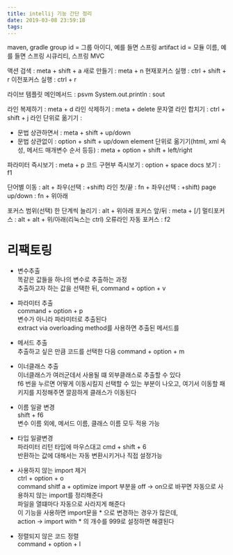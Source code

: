 ```yaml
---
title: intellij 기능 간단 정리
date: 2019-03-08 23:59:18
tags:
---
```


maven, gradle
group id = 그룹 아이디, 예를 들면 스프링
artifact id = 모듈 이름, 예를 들면 스프링 시큐리티, 스프링 MVC

액션 검색 : meta + shift + a
새로 만들기 : meta + n
현재포커스 실행 : ctrl + shift + r
이전포커스 실행 : ctrl + r

라이브 템플릿
메인메서드 : psvm
System.out.println : sout

라인 복제하기 : meta + d
라인 삭제하기 : meta + delete
문자열 라인 합치기 : ctrl + shift + j
라인 단위로 옮기기 : 
- 문법 상관하면서 : meta + shift + up/down
- 문법 상관없이 : option + shift + up/down
element 단위로 옮기기(html, xml 속성, 메서드 매개변수 순서 등등) : meta + option + shift + left/right

파라미터 즉시보기 : meta + p
코드 구현부 즉시보기 : option + space
docs 보기 : f1

단어별 이동 : alt + 좌우(선택 : +shift)
라인 첫/끝 : fn + 좌우(선택 : +shift)
page up/down : fn + 위아래

포커스 범위(선택) 한 단계씩 늘리기 : alt + 위아래
포커스 앞/뒤 : meta + [/]
멀티포커스 : alt + alt + 위/아래(리눅스는 ctrl)
오류라인 자동 포커스 : f2

# 리팩토링
- 변수추출  
똑같은 값들을 하나의 변수로 추출하는 과정  
추출하고자 하는 값을 선택한 뒤, command + option + v  

- 파라미터 추출  
command + option + p  
변수가 아니라 파라미터로 추출된다  
extract via overloading method를 사용하면 추출된 메서드를  

- 메서드 추출  
추출하고 싶은 만큼 코드를 선택한 다음 command + option + m  

- 이너클래스 추출  
이너클래스가 여러군데서 사용될 떄 외부클래스로 추출할 수 있다  
f6 번을 누르면 어떻게 이동시킬지 선택할 수 있는 부분이 나오고, 여기서 이동할 패키지를 지정해주면 깔끔하게 클래스가 이동된다  

- 이름 일괄 변경  
shift + f6  
변수 이름 외에, 메서드 이름, 클래스 이름 모두 적용 가능  

- 타입 일괄변경  
파라미터 리턴 타입에 마우스대고 cmd + shift + 6  
반환하는 값에 대해서는 자동 변환시키거나 직접 설정가능  

- 사용하지 않는 import 제거  
ctrl + option + o  
command shitf a + optimize import 부분을 off -> on으로 바꾸면 자동으로 사용하지 않는 import를 정리해준다  
파일을 열떄마다 자동으로 사라지게 해준다  
이 기능을 사용하면 import문을 * 으로 변경하는 경우가 많은데,  
action -> import with * 의 개수를 999로 설정하면 해결된다  

- 정렬되지 않은 코드 정렬  
command + option + l

<!-- more -->